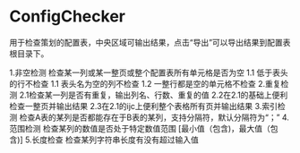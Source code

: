 # ConfigChecker
用于检查策划的配置表，中央区域可输出结果，点击“导出”可以导出结果到配置表根目录下。


1.非空检测
检查某一列或某一整页或整个配置表所有单元格是否为空
  1.1 低于表头的行不检查
  1.1 表头名为空的列不检查
  1.2 一整行都是空的单元格不检查
2.重复检测
  2.1检查某一列是否有重复，输出列名、行数、重复的值
  2.2在2.1的基础上便利检查一整页并输出结果
  2.3在2.1的ijc上便利整个表格所有页并输出结果
3.索引检测
检查A表的某列是否都能存在于B表的某列，支持分隔符，默认分隔符为“；”
4.范围检测
检查某列的数值是否处于特定数值范围 [最小值（包含)，最大值（包含)]
5.长度检查
检查某列字符串长度有没有超过输入值
